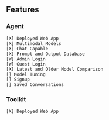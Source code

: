## Features

### Agent
    [X] Deployed Web App
    [X] Multimodal Models
    [X] Chat Capable
    [X] Prompt and Output Database 
    [W] Admin Login
    [W] Guest Login
    [X] Latest and Older Model Comparison
    [] Model Tuning
    [] Signup
    [] Saved Conversations
    
### Toolkit
    [X] Deployed Web App